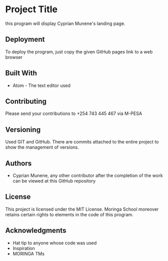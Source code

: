 # Project Title

this program will display Cyprian Munene's landing page.

## Deployment

To deploy the program, just copy the given GitHub pages link to a web browser

## Built With

* Atom - The text editor used

## Contributing

Please send your contributions to +254 743 445 467 via M-PESA

## Versioning
Used GIT and GitHub. There are commits attached to the entire project to show the management of versions.

## Authors

* Cyprian Munene, any other contributor after the completion of the work can be viewed at this GitHub repository
## License

This project is licensed under the MIT License. Moringa School moreover retains certain rights to elements in the code of this program.

## Acknowledgments

* Hat tip to anyone whose code was used
* Inspiration
* MORINGA TMs
